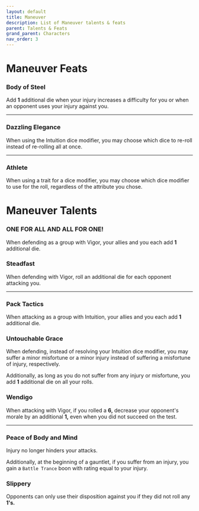 ```yaml
---
layout: default
title: Maneuver
description: List of Maneuver talents & feats
parent: Talents & Feats
grand_parent: Characters
nav_order: 3
---
```


# Maneuver Feats

### Body of Steel

Add **1** additional die when your injury increases a difficulty for you or when an opponent uses your injury against you.

---

### Dazzling Elegance

When using the Intuition dice modifier, you may choose which dice to re-roll instead of re-rolling all at once.

---

### Athlete

When using a trait for a dice modifier, you may choose which dice modifier to use for the roll, regardless of the attribute you chose.



# Maneuver Talents

### ONE FOR ALL AND ALL FOR ONE!

When defending as a group with Vigor, your allies and you each add **1** additional die.

### Steadfast

When defending with Vigor, roll an additional die for each opponent attacking you.

---

### Pack Tactics

When attacking as a group with Intuition, your allies and you each add **1** additional die.

### Untouchable Grace

When defending, instead of resolving your Intuition dice modifier, you may suffer a minor misfortune or a minor injury instead of suffering a misfortune of injury, respectively.

Additionally, as long as you do not suffer from any injury or misfortune, you add **1** additional die on all your rolls.

### Wendigo

When attacking with Vigor, if you rolled a **6,** decrease your opponent's morale by an additional **1,** even when you did not succeed on the test.

---

### Peace of Body and Mind

Injury no longer hinders your attacks.

Additionally, at the beginning of a gauntlet, if you suffer from an injury, you gain a `Battle Trance` boon with rating equal to your injury.

### Slippery

Opponents can only use their disposition against you if they did not roll any **1's.**
